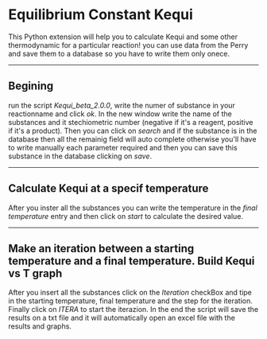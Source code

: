 # Equilibrium Constant Kequi
This Python extension will help you to calculate Kequi and some other thermodynamic for a particular reaction!
you can use data from the Perry and save them to a database so you have to write them only onece.

---
## Begining
run the script  _Kequi_beta_2.0.0_, write the numer of substance in your reactionname and click _ok_. In the new window write the name of the substances and it stechiometric number (negative if it's a reagent, positive if it's a product). Then you can click on _search_ and if the substance is in the database then all the remainig field will auto complete otherwise you'll have to write manually each parameter required and then you can save this substance in the database clicking on _save_.

---
## Calculate Kequi at a specif temperature
After you inster all the substances you can write the temperature in the _final temperature_ entry and then click on _start_ to calculate the desired value.

---
## Make an iteration between a starting temperature and a final temperature. Build Kequi vs T graph
After you insert all the substances click on the _Iteration_ checkBox and tipe in the starting temperature, final temperature and the step for the iteration. Finally click on _ITERA_ to start the iterazion. In the end the script will save the results on a txt file and it will automatically open an excel file with the results and graphs.


